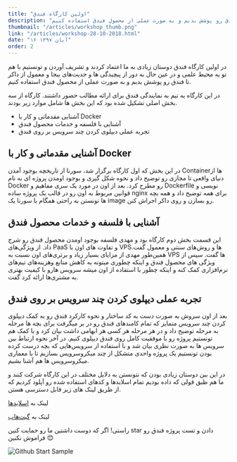 ```yaml
---
title: "اولین کارگاه فندق"
description: "در اولین کارگاه فندق دوستان زیادی به ما اعتماد کردند و تشریف آوردن و تونستیم با هم تو یه محیط علمی و در عین حال به دور از پیچیدگی ها و جدیت‌های بیجا و معمول از داکر تا فندق رو پوشش بدیم و به صورت عملی از محصول فندق استفاده کنیم."
thumbnail: "/articles/workshop_thumb.png"
link: "/articles/workshop-28-10-2018.html"
date: "۱۶ آبان ۱۳۹۷"
order: 2
---
```


در اولین کارگاه فندق دوستان زیادی به ما اعتماد کردند و تشریف آوردن و تونستیم با هم تو یه محیط علمی و در عین حال به دور از پیچیدگی ها و جدیت‌های بیجا و معمول از داکر تا فندق رو پوشش بدیم و به صورت عملی از محصول فندق استفاده کنیم.

در این کارگاه یه تیم به نمایندگی فندق برای ارائه مطالب حضور داشتند.
کارگاه از سه بخش اصلی تشکیل شده بود که این بخش ها شامل موارد زیر بودند.

- آشنایی مقدماتی و کار با Docker
- آشنایی با فلسفه و خدمات محصول فندق
- تجربه عملی دیپلوی کردن چند سرویس بر روی فندق

## آشنایی مقدماتی و کار با Docker

در این بخش که اول کارگاه برگزار شد، سورنا از تاریخچه بوجود آمدن Containerها از دنیای واقعی تا مجازی رو توضیح داد و نحوه شکل گیری و بوجود اومدن پروژه ای به نام Docker رو مطرح کرد.
بعد از اون در مورد یک سری مفاهیم و Dockerfile نویسی و قوانین مربوط به اون رو در قالب یک پروژه ساده nginx برای همه توضیح داد و همه بچه ها تونستن به راحتی همگام با سورنا یک image رو بسازن و روی داکر اجراش کنن.

## آشنایی با فلسفه و خدمات محصول فندق

این قسمت بخش دوم کارگاه بود و مهدی فلسفه بوجود اومدن محصول فندق رو شرح داد.
از ویژگی‌های PaaS و تفاوت های اون با VPSها و روش‌های سنتی و معمول گفت.
همین‌طور مهدی از مزایای بسیار زیاد و برتری‌های اون نسبت به VPS ها گفت. سپس از ویژگی های محصول فندق و اینکه چطوری میتونه به کاهش منابع وهزینه‌های تیم‌های نرم‌افزاری کمک کنه و اینکه چطور با استفاده از اون میشه سرویس هارو با کیفیت بهتری به مشتری‌ها ارائه کرد گفت.

## تجربه عملی دیپلوی کردن چند سرویس بر روی فندق

بعد از اون سروش به صورت دست به کد ساختار و نحوه کارکرد فندق رو به کمک دیپلوی کردن چند سرویس متمایز که تمام کامندهای فندق رو در بر میگرفت برای بچه ها مرحله به مرحله توضیح داد و در هر مرحله هر کسی هر ابهامی داشت بیان کرد و با کمک هم تونستیم پروژه رو با موفقیت کامل روی فندق دیپلوی کنیم.
در آخر نحوه ارتباط بین سرویس ها به صورت نظری بیان شد و با استفاده از سرویس‌هایی که بچه درست کرده بودن تونستیم یک پروژه واحدی متشکل از چند میکروسرویس بسازیم تا با معماری میکروسرویس ها هم آشنا بشیم.

در این بین دوستان زیادی بودن که نتونستن به دلایل مختلف در این کارگاه شرکت کنند و ما هم طبق قولی که داده بودیم تمام اسلایدها و کدهای استفاده شده رو آپلود کردیم که از طریق لینک های زیر قابل دسترسی هستن.

لینک به [اسلایدها](https://www.slideshare.net/ssarabadani/fandogh-cloud-workshop-slides)

لینک به [گیت‌هاب](https://github.com/fandoghpaas/fandogh-workshop)

راستی!
اگر که دوست داشتین ما رو حمایت کنین star دادن و تست پروژه فندق رو فراموش نکنین 😊

![Github Start Sample](/articles/github_star.png "Github Start Sample")
